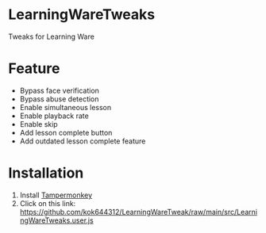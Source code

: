 # LearningWareTweaks
Tweaks for Learning Ware

# Feature
* Bypass face verification
* Bypass abuse detection
* Enable simultaneous lesson
* Enable playback rate
* Enable skip
* Add lesson complete button
* Add outdated lesson complete feature

# Installation
1. Install [Tampermonkey](https://www.tampermonkey.net/)
1. Click on this link: https://github.com/kok644312/LearningWareTweak/raw/main/src/LearningWareTweaks.user.js
